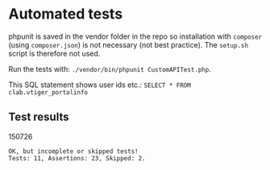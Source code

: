 Automated tests
==============

phpunit is saved in the vendor folder in the repo so installation with
`composer` (using `composer.json`) is not necessary (not best practice).
The `setup.sh` script is therefore not used.

Run the tests with: `./vendor/bin/phpunit CustomAPITest.php`.

This SQL statement shows user ids etc.: `SELECT * FROM clab.vtiger_portalinfo`


Test results
------------

150726

```
OK, but incomplete or skipped tests!
Tests: 11, Assertions: 23, Skipped: 2.
```


